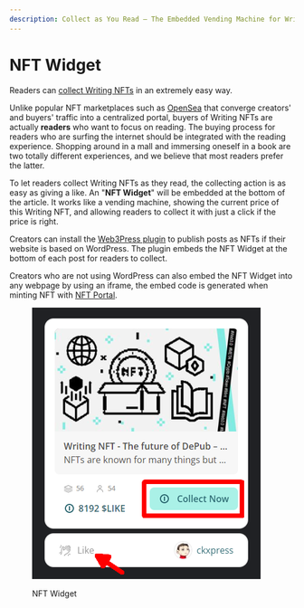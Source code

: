 ```yaml
---
description: Collect as You Read – The Embedded Vending Machine for Writings
---
```


# NFT Widget

Readers can [collect Writing NFTs](../writing-nft/collect-writing-nft/) in an extremely easy way.

Unlike popular NFT marketplaces such as [OpenSea](https://opensea.io/) that converge creators' and buyers' traffic into a centralized portal, buyers of Writing NFTs are actually **readers** who want to focus on reading. The buying process for readers who are surfing the internet should be integrated with the reading experience. Shopping around in a mall and immersing oneself in a book are two totally different experiences, and we believe that most readers prefer the latter.

To let readers collect Writing NFTs as they read, the collecting action is as easy as giving a like. An "**NFT Widget**" will be embedded at the bottom of the article. It works like a vending machine, showing the current price of this Writing NFT, and allowing readers to collect it with just a click if the price is right.

Creators can install the [Web3Press plugin](../../user-guide/wordpress.md) to publish posts as NFTs if their website is based on WordPress. The plugin embeds the NFT Widget at the bottom of each post for readers to collect.

Creators who are not using WordPress can also embed the NFT Widget into any webpage by using an iframe, the embed code is generated when minting NFT with [NFT Portal](../../developer/likenft/nft-portal/).

<figure><img src="../../.gitbook/assets/NFT Widget-en.png" alt=""><figcaption><p>NFT Widget</p></figcaption></figure>
